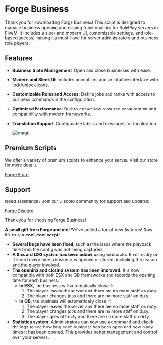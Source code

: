 # Forge Business

Thank you for downloading Forge Business! This script is designed to manage business opening and closing functionalities for RolePlay servers in FiveM. It includes a sleek and modern UI, customizable settings, and role-based access, making it a must-have for server administrators and business role players.

## Features

- **Business State Management**: Open and close businesses with ease.
- **Modern and Sleek UI**: Includes animations and an intuitive interface with lock/unlock icons.
- **Customizable Roles and Access**: Define jobs and ranks with access to business commands in the configuration.
- **Optimized Performance**: Built to ensure low resource consumption and compatibility with modern frameworks.
- **Translation Support**: Configurable labels and messages for localization.

  ![image](https://github.com/user-attachments/assets/08790474-f665-4414-a30f-1861d9f84857)


## Premium Scripts

We offer a variety of premium scripts to enhance your server. Visit our store for more details:

[Forge Store](https://codeforge.tebex.io/)

## Support

Need assistance? Join our Discord community for support and updates:

[Forge Discord](https://discord.com/invite/UTVssdrXRV)

Thank you for choosing Forge Business!


**A small gift from Forge and me!** We’ve added a ton of new features! Now it’s truly a **cool, cool script**!  

- **Several bugs have been fixed**, such as the issue where the playback time from the config was not being captured.  
- **A Discord LOG system has been added** using webhooks. It will notify on Discord every time a business is opened or closed, including the reason and the player involved.  
- **The opening and closing system has been improved**. It is now compatible with both ESX and QB frameworks and records the opening time for each business.  
  - **In ESX**, the business will automatically close if:  
    1. The player leaves the server and there are no more staff on duty.  
    2. The player changes jobs and there are no more staff on duty.  
  - **In QB**, the business will automatically close if:  
    1. The player leaves the server and there are no more staff on duty.  
    2. The player changes jobs and there are no more staff on duty.  
    3. The player goes off-duty and there are no more staff on duty.  
- **Statistics system**: Administrators can now use a command and check the logs to see how long each business has been open and how many times it has been opened. This provides better management and control over your servers.
